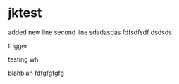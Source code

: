 jktest
======

added new line
second line
sdadasdas
fdfsdfsdf
dsdsds


trigger

testing wh

blahblah
fdfgfgfgfg
